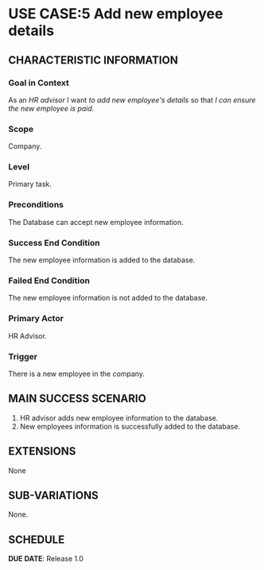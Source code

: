 # USE CASE:5 Add new employee details

## CHARACTERISTIC INFORMATION

### Goal in Context

As an *HR advisor* I want *to add new employee's details* so that *I can ensure the new employee is paid.*

### Scope

Company.

### Level

Primary task.

### Preconditions

The Database can accept new employee information.

### Success End Condition

The new employee information is added to the database.

### Failed End Condition

The new employee information is not added to the database.

### Primary Actor

HR Advisor.

### Trigger

There is a new employee in the company.

## MAIN SUCCESS SCENARIO

1. HR advisor adds new employee information to the database.
2. New employees information is successfully added to the database.


## EXTENSIONS

None

## SUB-VARIATIONS

None.

## SCHEDULE

**DUE DATE**: Release 1.0